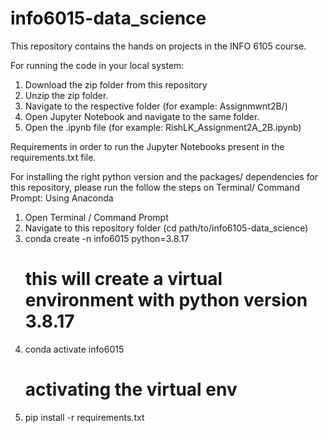 # info6015-data_science
This repository contains the hands on projects in the INFO 6105 course.



For running the code in your local system:
  1. Download the zip folder from this repository
  2. Unzip the zip folder.
  3. Navigate to the respective folder (for example: Assignmwnt2B/)
  4. Open Jupyter Notebook and navigate to the same folder.
  5. Open the .ipynb file (for example: RishLK_Assignment2A_2B.ipynb)

Requirements in order to run the Jupyter Notebooks present in the requirements.txt file. 

For installing the right python version and the packages/ dependencies for this repository, please run the follow the steps on Terminal/ Command Prompt:
Using Anaconda
  1. Open Terminal / Command Prompt
  2. Navigate to this repository folder (cd path/to/info6105-data_science)
  3. conda create -n info6015 python=3.8.17
     # this will create a virtual environment with python version 3.8.17
  4. conda activate info6015
     # activating the virtual env
  5. pip install -r requirements.txt
